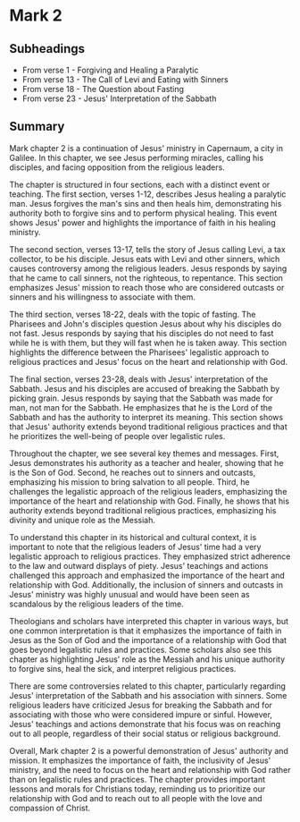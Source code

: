 # Mark 2

## Subheadings

* From verse 1 - Forgiving and Healing a Paralytic
* From verse 13 - The Call of Levi and Eating with Sinners
* From verse 18 - The Question about Fasting
* From verse 23 - Jesus' Interpretation of the Sabbath

## Summary

Mark chapter 2 is a continuation of Jesus' ministry in Capernaum, a city in Galilee. In this chapter, we see Jesus performing miracles, calling his disciples, and facing opposition from the religious leaders.

The chapter is structured in four sections, each with a distinct event or teaching. The first section, verses 1-12, describes Jesus healing a paralytic man. Jesus forgives the man's sins and then heals him, demonstrating his authority both to forgive sins and to perform physical healing. This event shows Jesus' power and highlights the importance of faith in his healing ministry.

The second section, verses 13-17, tells the story of Jesus calling Levi, a tax collector, to be his disciple. Jesus eats with Levi and other sinners, which causes controversy among the religious leaders. Jesus responds by saying that he came to call sinners, not the righteous, to repentance. This section emphasizes Jesus' mission to reach those who are considered outcasts or sinners and his willingness to associate with them.

The third section, verses 18-22, deals with the topic of fasting. The Pharisees and John's disciples question Jesus about why his disciples do not fast. Jesus responds by saying that his disciples do not need to fast while he is with them, but they will fast when he is taken away. This section highlights the difference between the Pharisees' legalistic approach to religious practices and Jesus' focus on the heart and relationship with God.

The final section, verses 23-28, deals with Jesus' interpretation of the Sabbath. Jesus and his disciples are accused of breaking the Sabbath by picking grain. Jesus responds by saying that the Sabbath was made for man, not man for the Sabbath. He emphasizes that he is the Lord of the Sabbath and has the authority to interpret its meaning. This section shows that Jesus' authority extends beyond traditional religious practices and that he prioritizes the well-being of people over legalistic rules.

Throughout the chapter, we see several key themes and messages. First, Jesus demonstrates his authority as a teacher and healer, showing that he is the Son of God. Second, he reaches out to sinners and outcasts, emphasizing his mission to bring salvation to all people. Third, he challenges the legalistic approach of the religious leaders, emphasizing the importance of the heart and relationship with God. Finally, he shows that his authority extends beyond traditional religious practices, emphasizing his divinity and unique role as the Messiah.

To understand this chapter in its historical and cultural context, it is important to note that the religious leaders of Jesus' time had a very legalistic approach to religious practices. They emphasized strict adherence to the law and outward displays of piety. Jesus' teachings and actions challenged this approach and emphasized the importance of the heart and relationship with God. Additionally, the inclusion of sinners and outcasts in Jesus' ministry was highly unusual and would have been seen as scandalous by the religious leaders of the time.

Theologians and scholars have interpreted this chapter in various ways, but one common interpretation is that it emphasizes the importance of faith in Jesus as the Son of God and the importance of a relationship with God that goes beyond legalistic rules and practices. Some scholars also see this chapter as highlighting Jesus' role as the Messiah and his unique authority to forgive sins, heal the sick, and interpret religious practices.

There are some controversies related to this chapter, particularly regarding Jesus' interpretation of the Sabbath and his association with sinners. Some religious leaders have criticized Jesus for breaking the Sabbath and for associating with those who were considered impure or sinful. However, Jesus' teachings and actions demonstrate that his focus was on reaching out to all people, regardless of their social status or religious background.

Overall, Mark chapter 2 is a powerful demonstration of Jesus' authority and mission. It emphasizes the importance of faith, the inclusivity of Jesus' ministry, and the need to focus on the heart and relationship with God rather than on legalistic rules and practices. The chapter provides important lessons and morals for Christians today, reminding us to prioritize our relationship with God and to reach out to all people with the love and compassion of Christ.